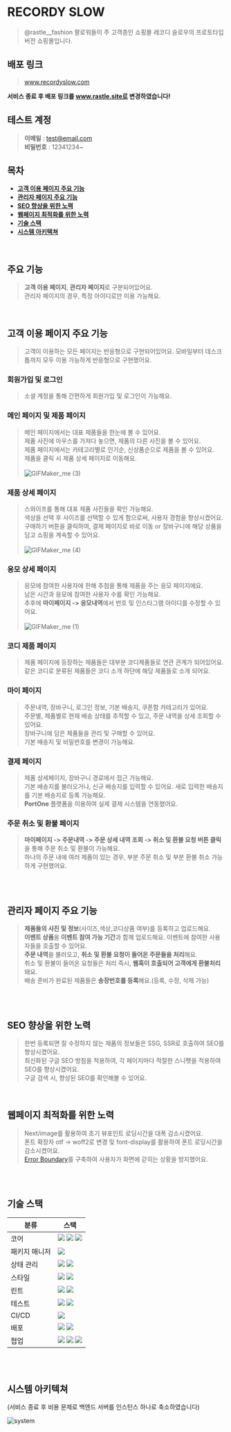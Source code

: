 
# RECORDY SLOW

> @rastle__fashion 팔로워들이 주 고객층인 쇼핑몰 레코디 슬로우의 프로토타입 버전 쇼핑몰입니다.
> 


## 배포 링크 
> www.recordyslow.com

**서비스 종료 후 배포 링크를 www.rastle.site로 변경하였습니다!**


## 테스트 계정

> **이메일** : test@email.com
> <br/>
> **비밀번호** : 12341234~

## 목차
- **[고객 이용 페이지 주요 기능](#고객-이용-페이지-주요-기능)** 
- **[관리자 페이지 주요 기능](#관리자-페이지-주요-기능)**
- **[SEO 향상을 위한 노력](#seo-향상을-위한-노력)**
- **[웹페이지 최적화를 위한 노력](#웹페이지-최적화를-위한-노력)**
- **[기술 스택](#기술-스택)**
- **[시스템 아키텍쳐](#시스템-아키텍쳐)**

<br/>

## 주요 기능
> **고객 이용 페이지**, **관리자 페이지**로 구분되어있어요.
> <br/>
> 관리자 페이지의 경우, 특정 아이디로만 이용 가능해요.

<br/>

## 고객 이용 페이지 주요 기능
> 고객이 이용하는 모든 페이지는 반응형으로 구현되어있어요. 모바일부터 데스크톱까지 모두 이용 가능하게 반응형으로 구현했어요.

### 회원가입 및 로그인
> 소셜 계정을 통해 간편하게 회원가입 및 로그인이 가능해요.

### 메인 페이지 및 제품 페이지
> 메인 페이지에서는 대표 제품들을 한눈에 볼 수 있어요.
> <br/>
> 제품 사진에 마우스를 가져다 놓으면, 제품의 다른 사진을 볼 수 있어요.
> <br/>
> 제품 페이지에서는 카테고리별로 인기순, 신상품순으로 제품을 볼 수 있어요.
> <br/>
> 제품을 클릭 시 제품 상세 페이지로 이동해요.
> <br/>
> <br/>
![GIFMaker_me (3)](https://github.com/rastle-dev/rastle-frontend/assets/97940568/245643a2-d500-4509-a5a6-64f696eb4ccc)


### 제품 상세 페이지
> 스와이프를 통해 대표 제품 사진들을 확인 가능해요.
> <br/>
> 색상을 선택 후 사이즈를 선택할 수 있게 함으로써, 사용자 경험을 향상시켰어요.
> <br/>
> 구매하기 버튼을 클릭하여, 결제 페이지로 바로 이동 or 장바구니에 해당 상품을 담고 쇼핑을 계속할 수 있어요.
> <br/>
> <br/>
![GIFMaker_me (4)](https://github.com/rastle-dev/rastle-frontend/assets/97940568/1844b1c0-3b9e-4561-8970-b6876947dd5d)


### 응모 상세 페이지
> 응모에 참여한 사용자에 한해 추첨을 통해 제품을 주는 응모 페이지에요.
> <br/>
> 남은 시간과 응모에 참여한 사용자 수를 확인 가능해요.
> <br/>
> 추후에 **마이페이지 -> 응모내역**에서 번호 및 인스타그램 아이디를 수정할 수 있어요.
> <br/>
> <br/>
![GIFMaker_me (1)](https://github.com/rastle-dev/rastle-frontend/assets/97940568/3da75f0a-33ae-4815-8004-d67fbd721c5f)


### 코디 제품 페이지
> 제품 페이지에 등장하는 제품들은 대부분 코디제품들로 연관 관계가 되어있어요.
> <br/>
> 같은 코디로 분류된 제품들은 코디 소개 하단에 해당 제품들로 소개 되어요.

### 마이 페이지
> 주문내역, 장바구니, 로그인 정보, 기본 배송지, 쿠폰함 카테고리가 있어요.
> <br/>
> 주문별, 제품별로 현재 배송 상태를 추적할 수 있고, 주문 내역을 상세 조회할 수 있어요.
> <br/>
> 장바구니에 담은 제품들을 관리 및 구매할 수 있어요.
> <br/>
> 기본 배송지 및 비밀번호를 변경이 가능해요.

### 결제 페이지
> 제품 상세페이지, 장바구니 경로에서 접근 가능해요.
> <br/>
> 기본 배송지를 불러오거나, 신규 배송지를 입력할 수 있어요. 새로 입력한 배송지를 기본 배송지로 등록 가능해요.
> <br/>
> **PortOne** 플랫폼을 이용하여 실제 결제 시스템을 연동했어요.

### 주문 취소 및 환불 페이지
> **마이페이지 -> 주문내역 -> 주문 상세 내역 조회 -> 취소 및 환불 요청 버튼 클릭** 을 통해 주문 취소 및 환불이 가능해요.
> <br/>
> 하나의 주문 내에 여러 제품이 있는 경우, 부분 주문 취소 및 부분 환불 취소 가능하게 구현했어요.

<br/>
<br/>

## 관리자 페이지 주요 기능
> **제품들의 사진 및 정보**(사이즈,색상,코디상품 여부)를 등록하고 업로드해요.
> <br/>
> **이벤트 상품**을 **이벤트 참여 가능 기간**과 함께 업로드해요. 이벤트에 참여한 사용자들을 호출할 수 있어요.
> <br/>
> **주문 내역**을 불러오고, **취소 및 환불 요청이 들어온 주문들을 처리**해요.
> <br/>
> 취소 및 환불이 들어온 요청들은 처리 즉시, **웹훅이 호출되어 고객에게 환불처리** 돼요.
> <br/>
> 배송 준비가 완료된 제품들은 **송장번호를 등록**해요.(등록, 수정, 삭제 가능)

<br/>
<br/>

## SEO 향상을 위한 노력
> 한번 등록되면 잘 수정하지 않는 제품의 정보들은 SSG, SSR로 호출하여 SEO를 향상시켰어요.
><br/>
> 최신화된 구글 SEO 방침을 적용하여, 각 페이지마다 적절한 스니펫을 적용하여 SEO를 향상시켰어요.
> <br/>
> 구글 검색 시, 향상된 SEO를 확인해볼 수 있어요.
> 

<br/>

## 웹페이지 최적화를 위한 노력
> Next/image를 활용하여 초기 뷰포인트 로딩시간을 대폭 감소시켰어요.
> <br/>
> 폰트 확장자 otf → woff2로 변경 및 font-display를 활용하여 폰트 로딩시간을 감소시켰어요.
> <br/>
> [Error Boundary](https://github.com/rastle-dev/rastle-frontend/pull/36)를 구축하여 사용자가 화면에 갇히는 상황을 방지했어요.
  
<br/>
<br/>

## 기술 스택
| 분류 | 스택 |
|---------|---------|
| 코어   | <img src="https://img.shields.io/badge/react-61DAFB?style=for-the-badge&logo=react&logoColor=black"> <img src="https://img.shields.io/badge/typescript-3178C6?style=for-the-badge&logo=typescript&logoColor=white"> <img src="https://img.shields.io/badge/next.js-000000?style=for-the-badge&logo=nextdotjs&logoColor=white"> |
| 패키지 매니저   | <img src="https://img.shields.io/badge/yarn-2C8EBB?style=for-the-badge&logo=yarn&logoColor=white"> |
| 상태 관리   | <img src="https://img.shields.io/badge/reactquery-FF4154?style=for-the-badge&logo=reactquery&logoColor=white"> <img src="https://img.shields.io/badge/recoil-3578E5?style=for-the-badge&logo=recoil&logoColor=white"> |
| 스타일   | <img src="https://img.shields.io/badge/styledcomponents-DB7093?style=for-the-badge&logo=styledcomponents&logoColor=white"> <img src="https://img.shields.io/badge/storybook-FF4785?style=for-the-badge&logo=storybook&logoColor=white"> |
| 린트   | <img src="https://img.shields.io/badge/eslint-4B32C3?style=for-the-badge&logo=eslint&logoColor=white"> <img src="https://img.shields.io/badge/prettier-F7B93E?style=for-the-badge&logo=prettier&logoColor=white"> |
| 테스트   | <img src="https://img.shields.io/badge/cypress-69D3A7?style=for-the-badge&logo=cypress&logoColor=white"> <img src="https://img.shields.io/badge/chromatic-FC521F?style=for-the-badge&logo=chromatic&logoColor=white">    |
| CI/CD   | <img src="https://img.shields.io/badge/githubactions-2088FF?style=for-the-badge&logo=cypress&logoColor=white"> |
| 배포   | <img src="https://img.shields.io/badge/awsamplify-FF9900?style=for-the-badge&logo=awsamplify&logoColor=white"> <img src="https://img.shields.io/badge/amazonroute53-8C4FFF?style=for-the-badge&logo=amazonroute53&logoColor=white"> |
| 협업   | <img src="https://img.shields.io/badge/jira-0052CC?style=for-the-badge&logo=jira&logoColor=white"> <img src="https://img.shields.io/badge/slack-4A154B?style=for-the-badge&logo=slack&logoColor=white"> <img src="https://img.shields.io/badge/figma-F24E1E?style=for-the-badge&logo=figma&logoColor=white"> | 
<br/>
<br/>




## 시스템 아키텍쳐
(서비스 종료 후 비용 문제로 백엔드 서버를 인스턴스 하나로 축소하였습니다)

![system](https://github.com/rastle-dev/rastle-frontend/assets/97940568/2f55d60e-c43a-4280-9274-04f91bd7f8d1)










